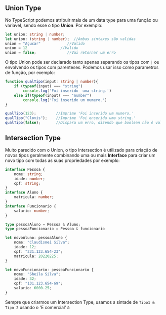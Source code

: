 ## Union Type

No TypeScript podemos atribuir mais de um data type para uma função ou variavel, sendo esse o tipo **Union**. Por exemplo:

```ts
let union: string | number; 
let union: (string | number);  //Ambas sintaxes são validas
union = "Açucar"            //Valido
union = 12               //Valido
union = false;              //Vai retornar um erro
```

O tipo Union pode ser declarado tanto apenas separando os tipos com `|` ou envolvendo os tipos com parenteses. Podemos usar isso como parametros de função, por exemplo:

```ts
function qualTipo(input: string | number){
    if (typeof(input) === "string")
        console.log('Foi inserido  uma string.')
    else if(typeof(input) === "number")
        console.log('Foi inserido um numero.')
}

qualTipo(123);         //Imprime 'Foi inserido um numero.'
qualTipo("Clovis");    //Imprime 'Foi enserida uma string.'
qualTipo(false);       //Dispara um erro, dizendo que boolean não é valido para o dado
```

## Intersection Type

Muito parecido com o Union, o tipo Intersection é utilizado para criação de novos tipos geralmente combinando uma ou mais **Interface** para criar um novo tipo com todas as suas propriedades por exemplo:

```ts
interface Pessoa {
    nome: string;
    idade: number;
    cpf: string;
}
interface Aluno {
    matricula: number;
}
interface Funcionario {
    salario: number;
}

type pessoaAluno = Pessoa & Aluno;
type pessoaFuncionario = Pessoa & funcionario

let novoAluno: pessoaAluno {
    nome: "Claudisnei Silva";
    idade: 12;
    cpf: "231.123.654-23";
    matricula: 20220225;
}

let novoFuncionario: pessoaFuncionario {
    nome: "Sheila Silva";
    idade: 32;
    cpf: "131.123.654-69";
    salario: 6000.25;
}
```

Sempre que criarmos um Intersection Type, usamos a sintade de `Tipo1 & Tipo 2` usando o 'E comercial' `&` 

